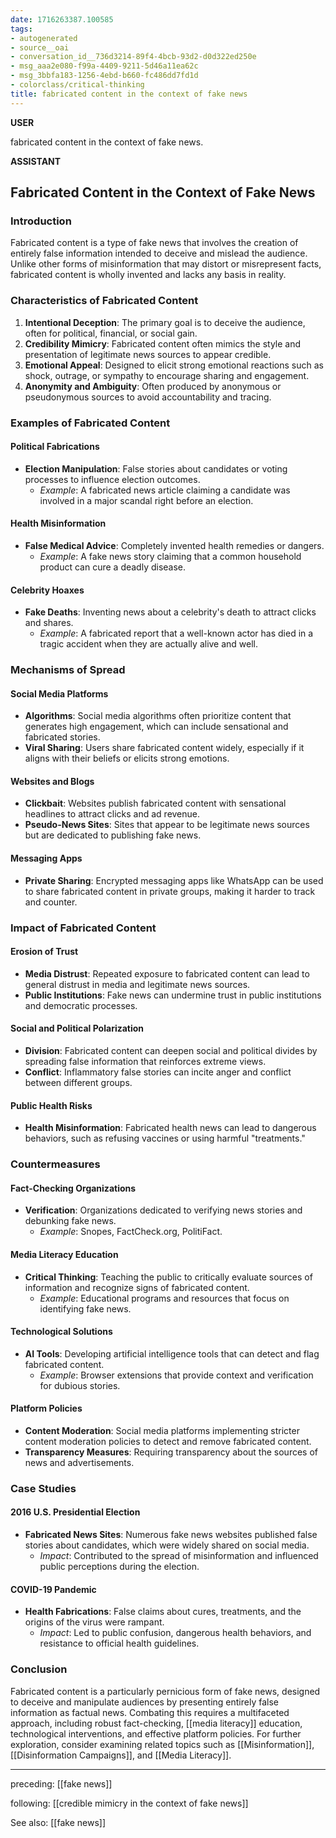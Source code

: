 ```yaml
---
date: 1716263387.100585
tags:
- autogenerated
- source__oai
- conversation_id__736d3214-89f4-4bcb-93d2-d0d322ed250e
- msg_aaa2e080-f99a-4409-9211-5d46a11ea62c
- msg_3bbfa183-1256-4ebd-b660-fc486dd7fd1d
- colorclass/critical-thinking
title: fabricated content in the context of fake news
---
```


**USER**

fabricated content in the context of fake news.


**ASSISTANT**

## Fabricated Content in the Context of Fake News

### Introduction
Fabricated content is a type of fake news that involves the creation of entirely false information intended to deceive and mislead the audience. Unlike other forms of misinformation that may distort or misrepresent facts, fabricated content is wholly invented and lacks any basis in reality.

### Characteristics of Fabricated Content

1. **Intentional Deception**: The primary goal is to deceive the audience, often for political, financial, or social gain.
2. **Credibility Mimicry**: Fabricated content often mimics the style and presentation of legitimate news sources to appear credible.
3. **Emotional Appeal**: Designed to elicit strong emotional reactions such as shock, outrage, or sympathy to encourage sharing and engagement.
4. **Anonymity and Ambiguity**: Often produced by anonymous or pseudonymous sources to avoid accountability and tracing.

### Examples of Fabricated Content

#### Political Fabrications
- **Election Manipulation**: False stories about candidates or voting processes to influence election outcomes.
  - *Example*: A fabricated news article claiming a candidate was involved in a major scandal right before an election.
  
#### Health Misinformation
- **False Medical Advice**: Completely invented health remedies or dangers.
  - *Example*: A fake news story claiming that a common household product can cure a deadly disease.

#### Celebrity Hoaxes
- **Fake Deaths**: Inventing news about a celebrity's death to attract clicks and shares.
  - *Example*: A fabricated report that a well-known actor has died in a tragic accident when they are actually alive and well.

### Mechanisms of Spread

#### Social Media Platforms
- **Algorithms**: Social media algorithms often prioritize content that generates high engagement, which can include sensational and fabricated stories.
- **Viral Sharing**: Users share fabricated content widely, especially if it aligns with their beliefs or elicits strong emotions.

#### Websites and Blogs
- **Clickbait**: Websites publish fabricated content with sensational headlines to attract clicks and ad revenue.
- **Pseudo-News Sites**: Sites that appear to be legitimate news sources but are dedicated to publishing fake news.

#### Messaging Apps
- **Private Sharing**: Encrypted messaging apps like WhatsApp can be used to share fabricated content in private groups, making it harder to track and counter.

### Impact of Fabricated Content

#### Erosion of Trust
- **Media Distrust**: Repeated exposure to fabricated content can lead to general distrust in media and legitimate news sources.
- **Public Institutions**: Fake news can undermine trust in public institutions and democratic processes.

#### Social and Political Polarization
- **Division**: Fabricated content can deepen social and political divides by spreading false information that reinforces extreme views.
- **Conflict**: Inflammatory false stories can incite anger and conflict between different groups.

#### Public Health Risks
- **Health Misinformation**: Fabricated health news can lead to dangerous behaviors, such as refusing vaccines or using harmful "treatments."

### Countermeasures

#### Fact-Checking Organizations
- **Verification**: Organizations dedicated to verifying news stories and debunking fake news.
  - *Example*: Snopes, FactCheck.org, PolitiFact.
  
#### Media Literacy Education
- **Critical Thinking**: Teaching the public to critically evaluate sources of information and recognize signs of fabricated content.
  - *Example*: Educational programs and resources that focus on identifying fake news.

#### Technological Solutions
- **AI Tools**: Developing artificial intelligence tools that can detect and flag fabricated content.
  - *Example*: Browser extensions that provide context and verification for dubious stories.

#### Platform Policies
- **Content Moderation**: Social media platforms implementing stricter content moderation policies to detect and remove fabricated content.
- **Transparency Measures**: Requiring transparency about the sources of news and advertisements.

### Case Studies

#### 2016 U.S. Presidential Election
- **Fabricated News Sites**: Numerous fake news websites published false stories about candidates, which were widely shared on social media.
  - *Impact*: Contributed to the spread of misinformation and influenced public perceptions during the election.

#### COVID-19 Pandemic
- **Health Fabrications**: False claims about cures, treatments, and the origins of the virus were rampant.
  - *Impact*: Led to public confusion, dangerous health behaviors, and resistance to official health guidelines.

### Conclusion
Fabricated content is a particularly pernicious form of fake news, designed to deceive and manipulate audiences by presenting entirely false information as factual news. Combating this requires a multifaceted approach, including robust fact-checking, [[media literacy]] education, technological interventions, and effective platform policies. For further exploration, consider examining related topics such as [[Misinformation]], [[Disinformation Campaigns]], and [[Media Literacy]].


---

preceding: [[fake news]]  


following: [[credible mimicry in the context of fake news]]

See also: [[fake news]]